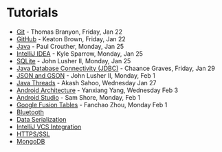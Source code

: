 Tutorials
=========

* [Git](https://github.com/CourseReps/ECEN489-Spring2016/wiki/git) - Thomas Branyon, Friday, Jan 22
* [GitHub](https://github.com/CourseReps/ECEN489-Spring2016/wiki/github) - Keaton Brown, Friday, Jan 22
* [Java](https://github.com/CourseReps/ECEN489-Spring2016/wiki/java) - Paul Crouther, Monday, Jan 25
* [IntelliJ IDEA](https://github.com/CourseReps/ECEN489-Spring2016/wiki/intellij) - Kyle Sparrow, Monday, Jan 25
* [SQLite](https://github.com/CourseReps/ECEN489-Spring2016/wiki/sqlite) - John Lusher II, Monday, Jan 25
* [Java Database Connectivity (JDBC)](https://github.com/CourseReps/ECEN489-Spring2016/wiki/jdbc) - Chaance Graves, Friday, Jan 29
* [JSON and GSON](https://github.com/CourseReps/ECEN489-Spring2016/wiki/json) - John Lusher II, Monday, Feb 1
* [Java Threads](https://github.com/CourseReps/ECEN489-Spring2016/wiki/threads) - Akash Sahoo, Wednesday Jan 27
* [Android Architecture](https://github.com/CourseReps/ECEN489-Spring2016/wiki/android) - Yanxiang Yang, Wednesday Feb 3
* [Android Studio](https://github.com/CourseReps/ECEN489-Spring2016/wiki/androidstudio) - Sam Shore, Monday, Feb 1
* [Google Fusion Tables](https://github.com/CourseReps/ECEN489-Spring2016/wiki/fusiontables) - Fanchao Zhou, Monday Feb 1
* [Bluetooth](https://github.com/CourseReps/ECEN489-Spring2016/wiki/bluetooth)
* [Data Serialization](https://github.com/CourseReps/ECEN489-Spring2016/wiki/serialization)
* [IntelliJ VCS Integration](https://github.com/CourseReps/ECEN489-Spring2016/wiki/intellij_vcs)
* [HTTPS/SSL](https://github.com/CourseReps/ECEN489-Spring2016/wiki/https_ssl)
* [MongoDB](https://github.com/CourseReps/ECEN489-Spring2016/wiki/mongodb)
